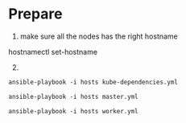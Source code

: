 # Prepare

1. make sure all the nodes has the right hostname

hostnamectl set-hostname <host-name>

2.

```markdown
ansible-playbook -i hosts kube-dependencies.yml
```

```markdown
ansible-playbook -i hosts master.yml
```

```markdown
ansible-playbook -i hosts worker.yml
```
